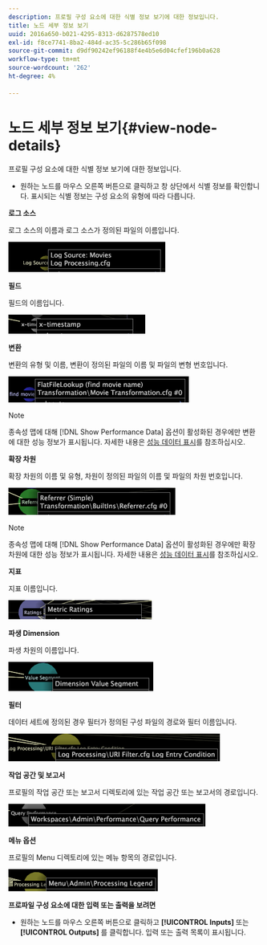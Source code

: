 ```yaml
---
description: 프로필 구성 요소에 대한 식별 정보 보기에 대한 정보입니다.
title: 노드 세부 정보 보기
uuid: 2016a650-b021-4295-8313-d6287578ed10
exl-id: f8ce7741-8ba2-484d-ac35-5c286b65f098
source-git-commit: d9df90242ef96188f4e4b5e6d04cfef196b0a628
workflow-type: tm+mt
source-wordcount: '262'
ht-degree: 4%

---
```


# 노드 세부 정보 보기{#view-node-details}

프로필 구성 요소에 대한 식별 정보 보기에 대한 정보입니다.

* 원하는 노드를 마우스 오른쪽 버튼으로 클릭하고 창 상단에서 식별 정보를 확인합니다. 표시되는 식별 정보는 구성 요소의 유형에 따라 다릅니다.

**로그 소스**

로그 소스의 이름과 로그 소스가 정의된 파일의 이름입니다.

![](assets/vis_DependencyMap_LogSourceID.png)

**필드**

필드의 이름입니다.

![](assets/vis_DependencyMap_FieldID.png)

**변환**

변환의 유형 및 이름, 변환이 정의된 파일의 이름 및 파일의 변형 번호입니다.

![](assets/vis_DependencyMap_TransformationID.png)

>[!NOTE]
>
>종속성 맵에 대해 [!DNL Show Performance Data] 옵션이 활성화된 경우에만 변환에 대한 성능 정보가 표시됩니다. 자세한 내용은 [성능 데이터 표시](../../../../../home/c-get-started/c-admin-intrf/c-dataset-mgrs/c-dep-maps/c-disp-perf-data.md#concept-974e2bac3e184f0dab530e63aa4f5ecb)를 참조하십시오.

**확장 차원**

확장 차원의 이름 및 유형, 차원이 정의된 파일의 이름 및 파일의 차원 번호입니다.

![](assets/vis_DependencyMap_ExtendedDimensionID.png)

>[!NOTE]
>
>종속성 맵에 대해 [!DNL Show Performance Data] 옵션이 활성화된 경우에만 확장 차원에 대한 성능 정보가 표시됩니다. 자세한 내용은 [성능 데이터 표시](../../../../../home/c-get-started/c-admin-intrf/c-dataset-mgrs/c-dep-maps/c-disp-perf-data.md#concept-974e2bac3e184f0dab530e63aa4f5ecb)를 참조하십시오.

**지표**

지표 이름입니다.

![](assets/vis_DependencyMap_MetricID.png)

**파생 Dimension**

파생 차원의 이름입니다.

![](assets/vis_DependencyMap_DerivedDimensionID.png)

**필터**

데이터 세트에 정의된 경우 필터가 정의된 구성 파일의 경로와 필터 이름입니다.

![](assets/vis_DependencyMap_FilterID_Dataset.png)

**작업 공간 및 보고서**

프로필의 작업 공간 또는 보고서 디렉토리에 있는 작업 공간 또는 보고서의 경로입니다.

![](assets/vis_DependencyMap_WorkspaceID.png)

**메뉴 옵션**

프로필의 Menu 디렉토리에 있는 메뉴 항목의 경로입니다.

![](assets/vis_DependencyMap_MenuID.png)

**프로파일 구성 요소에 대한 입력 또는 출력을 보려면**

* 원하는 노드를 마우스 오른쪽 버튼으로 클릭하고 **[!UICONTROL Inputs]** 또는 **[!UICONTROL Outputs]** 를 클릭합니다. 입력 또는 출력 목록이 표시됩니다.
